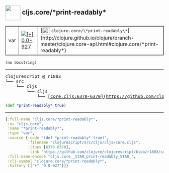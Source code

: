 ## <img width="48px" valign="middle" src="http://i.imgur.com/Hi20huC.png"> cljs.core/\*print-readably\*

 <table border="1">
<tr>
<td>var</td>
<td><a href="https://github.com/cljsinfo/api-refs/tree/0.0-927"><img valign="middle" alt="[+] 0.0-927" src="https://img.shields.io/badge/+-0.0--927-lightgrey.svg"></a> </td>
<td>
[<img height="24px" valign="middle" src="http://i.imgur.com/1GjPKvB.png"> <samp>clojure.core/\*print-readably\*</samp>](http://clojure.github.io/clojure/branch-master/clojure.core-api.html#clojure.core/*print-readably*)
</td>
</tr>
</table>

 <samp>
</samp>

```
(no docstring)
```

---

 <pre>
clojurescript @ r1803
└── src
    └── cljs
        └── cljs
            └── <ins>[core.cljs:6370-6370](https://github.com/clojure/clojurescript/blob/r1803/src/cljs/cljs/core.cljs#L6370-L6370)</ins>
</pre>

```clj
(def *print-readably* true)
```


---

```clj
{:full-name "cljs.core/*print-readably*",
 :ns "cljs.core",
 :name "*print-readably*",
 :type "var",
 :source {:code "(def *print-readably* true)",
          :filename "clojurescript/src/cljs/cljs/core.cljs",
          :lines [6370 6370],
          :link "https://github.com/clojure/clojurescript/blob/r1803/src/cljs/cljs/core.cljs#L6370-L6370"},
 :full-name-encode "cljs.core__STAR_print-readably_STAR_",
 :clj-symbol "clojure.core/*print-readably*",
 :history [["+" "0.0-927"]]}

```
